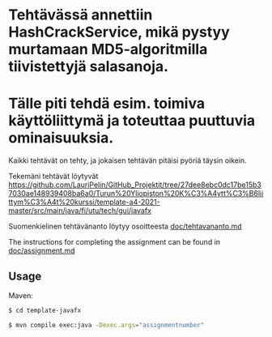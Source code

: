 # Tehtävässä annettiin HashCrackService, mikä pystyy murtamaan MD5-algoritmilla tiivistettyjä salasanoja.
# Tälle piti tehdä esim. toimiva käyttöliittymä ja toteuttaa puuttuvia ominaisuuksia.

Kaikki tehtävät on tehty, ja jokaisen tehtävän pitäisi pyöriä täysin oikein. 

Tekemäni tehtävät löytyvät https://github.com/LauriPelin/GitHub_Projektit/tree/27dee8ebc0dc17be15b37030ae148939408ba6a0/Turun%20Yliopiston%20K%C3%A4ytt%C3%B6liittym%C3%A4t%20kurssi/template-a4-2021-master/src/main/java/fi/utu/tech/gui/javafx


Suomenkielinen tehtävänanto löytyy osoitteesta [doc/tehtavananto.md](doc/tehtavananto.md)

The instructions for completing the assignment can be found in [doc/assignment.md](doc/assignment.md)

## Usage

Maven:

```bash
$ cd template-javafx

$ mvn compile exec:java -Dexec.args="assignmentnumber"

```
